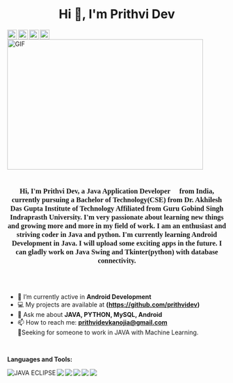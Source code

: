 <h1 align="center">Hi 👋, I'm Prithvi Dev</h1>

  <a href="https://twitter.com/PrithviDev6">
    <img align="left" alt="Prithvi Dev | Twitter" width="22px" src="https://cdn.jsdelivr.net/npm/simple-icons@v3/icons/twitter.svg" />
  </a>
  <a href="https://www.linkedin.com/in/prithvi-d-8139b4131/">
    <img align="left" alt="Prithvi's LinkedIN" width="22px" src="https://cdn.jsdelivr.net/npm/simple-icons@v3/icons/linkedin.svg" />
  </a>
  <a href="https://medium.com/@prithvidevkanojia1">
    <img align="left" alt="Prithvi's Medium" width="22px" src="https://cdn.jsdelivr.net/npm/simple-icons@v3/icons/medium.svg" />
  </a>
  <a href="https://www.instagram.com/prithvi__dev/?hl=en">
    <img align="left" alt="Prithvi's Instagram" width="22px" src="https://cdn.jsdelivr.net/npm/simple-icons@v3/icons/instagram.svg" />
  </a>

<img align="center" height="300" width="450" alt="GIF" src="https://stormotion.io/blog/content/images/2018/12/developer.gif" />

<br />
<br />

<h3 align="center" style="font-family:verdana;">Hi, I'm Prithvi Dev, a Java Application Developer 🚀 from India, currently pursuing a Bachelor of Technology(CSE) from Dr. Akhilesh Das Gupta Institute of Technology Affiliated from Guru Gobind Singh Indraprasth University. I'm very passionate about learning new things and growing more and more in my field of work.
I am an enthusiast and striving coder in Java and python. I'm currently learning Android Development in Java. I will upload some exciting apps in the future.
I can gladly work on Java Swing and Tkinter(python) with database connectivity.</h3>

<br />
<br />

- 🔭 I’m currently active in **Android Development**
- 💻 My projects are available at **(https://github.com/prithvidev)**
- 💬 Ask me about **JAVA, PYTHON, MySQL, Android**
- 📫 How to reach me: **prithvidevkanojia@gmail.com**<br />
👨‍Seeking for someone to work in JAVA with Machine Learning.

<br /> 

**Languages and Tools:**  

<img align="left" alt="JAVA ECLIPSE" src="https://img.icons8.com/office/40/000000/java-eclipse.png"/>
<img align="left" src="https://img.icons8.com/color/48/000000/java-coffee-cup-logo.png"/>
<img align="left" src="https://img.icons8.com/color/48/000000/python.png"/>
<img align="left" src="https://img.icons8.com/windows/40/000000/netbeans.png"/>
<img align="left" src="https://img.icons8.com/ios-filled/50/000000/mysql-logo.png"/>
<img src="https://img.icons8.com/color/48/000000/pycharm.png"/>
